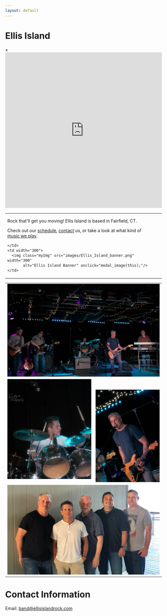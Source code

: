 ```yaml
---
layout: default
---
```


# Ellis Island

<div id="myModal" class="modal">
  <span class="close" onclick="document.getElementById('myModal').style.display='none'">&times;</span>
  <img class="modal-content" id="img01">
  <div id="caption"></div>
</div>

<iframe width="100%" height="500px"
    src="https://www.youtube.com/embed/MN8Sgid2x30"
    title="YouTube video player" frameborder="0"
    allow="accelerometer; autoplay; clipboard-write; encrypted-media; gyroscope; picture-in-picture"
    allowfullscreen></iframe>

<table>
  <tr>
    <td style="padding-right: 3em;">
<p>Rock that'll get you moving! Ellis Island is based in Fairfield, CT.</p>

<p>Check out our
<a href="schedule.html">schedule</a>,
<a href="contact.html">contact</a> us, or take a look at what kind of
<a href="song-list.html">music we play</a>.</p>

    </td>
    <td width="300">
      <img class="myImg" src="images/Ellis_Island_banner.png" width="300"
           alt="Ellis Island Banner" onclick="modal_image(this);"/>
    </td>
  </tr>
</table>

<table width="100%">
  <tr style="vertical-align: top;">
    <td colspan="2" width="100%" style="align: top; text-align: center;">
      <img class="myImg" src="images/fuv/band_5.jpg" width="100%"
           alt="Ellis Island @ Factory Underground, May 2022"
           onclick="modal_image(this);"/>
    </td>
  </tr>
  <tr style="vertical-align: top;">
    <td with="50%" style="align: center; text-align: center;">
        <img class="myImg" src="images/fuv/jeff_cropped.jpg" width="430" 
             alt="Jeff on drums" onclick="modal_image(this);"/>
    </td>
    <td with="50%" style="align: center; text-align: center;">
      <br/><br/>
      <img class="myImg" src="images/fuv/tim_singing_1.jpg" width="330"
           alt="Tim singing" onclick="modal_image(this);"/>
    </td>
  </tr>
  <tr style="vertical-align: top;">
    <td colspan="2" width="100%" style="align: top; text-align: center;">
      <img class="myImg" src="images/band_2021_08_05.jpg" width="100%"
           alt="The band standing for a photo at Penfield Beach, August 2021"
           onclick="modal_image(this);"/>
    </td>
  </tr>
</table>

# Contact Information

Email: [band@ellisislandrock.com](mailto:band@ellisislandrock.com)
